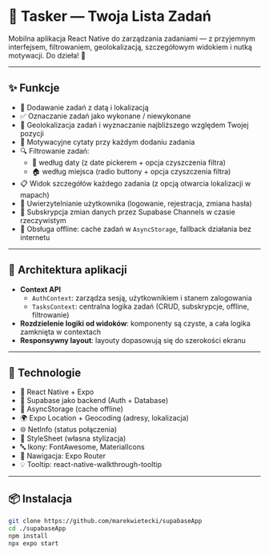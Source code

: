 # 📝 Tasker — Twoja Lista Zadań  
Mobilna aplikacja React Native do zarządzania zadaniami — z przyjemnym interfejsem, filtrowaniem, geolokalizacją, szczegółowym widokiem i nutką motywacji. Do dzieła! 🚀

---

## ✨ Funkcje

- 📅 Dodawanie zadań z datą i lokalizacją
- ✅ Oznaczanie zadań jako wykonane / niewykonane
- 📌 Geolokalizacja zadań i wyznaczanie najbliższego względem Twojej pozycji
- 💬 Motywacyjne cytaty przy każdym dodaniu zadania
- 🔍 Filtrowanie zadań:
  - 📆 według daty (z date pickerem + opcja czyszczenia filtra)
  - 🏠 według miejsca (radio buttony + opcja czyszczenia filtra)
- 📋 Widok szczegółów każdego zadania (z opcją otwarcia lokalizacji w mapach)
- 👤 Uwierzytelnianie użytkownika (logowanie, rejestracja, zmiana hasła)
- 🔄 Subskrypcja zmian danych przez Supabase Channels w czasie rzeczywistym
- 🔌 Obsługa offline: cache zadań w `AsyncStorage`, fallback działania bez internetu

---

## 🧠 Architektura aplikacji

- **Context API**  
  - `AuthContext`: zarządza sesją, użytkownikiem i stanem zalogowania  
  - `TasksContext`: centralna logika zadań (CRUD, subskrypcje, offline, filtrowanie)
- **Rozdzielenie logiki od widoków**: komponenty są czyste, a cała logika zamknięta w contextach
- **Responsywny layout**: layouty dopasowują się do szerokości ekranu

---

## 🧰 Technologie

- 📱 React Native + Expo
- 💽 Supabase jako backend (Auth + Database)
- 💾 AsyncStorage (cache offline)
- 🌍 Expo Location + Geocoding (adresy, lokalizacja)
- 🌐 NetInfo (status połączenia)
- 🎨 StyleSheet (własna stylizacja)
- 🔤 Ikony: FontAwesome, MaterialIcons
- 🧭 Nawigacja: Expo Router
- 💡 Tooltip: react-native-walkthrough-tooltip

---

## 📦 Instalacja

```bash
git clone https://github.com/marekwietecki/supabaseApp
cd ./supabaseApp
npm install
npx expo start
